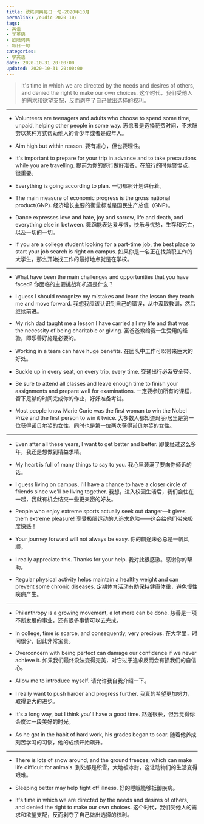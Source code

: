 ```yaml
---
title: 欧陆词典每日一句-2020年10月
permalink: /eudic-2020-10/
tags:
- 英语
- 学英语
- 欧陆词典
- 每日一句
categories:
- 学英语
date: 2020-10-31 20:00:00
updated: 2020-10-31 20:00:00
---
```


> It's time in which we are directed by the needs and desires of others, and denied the right to make our own choices. 这个时代，我们受他人的需求和欲望支配，反而剥夺了自己做出选择的权利。

---

- Volunteers are teenagers and adults who choose to spend some time, unpaid, helping other people in some way. 志愿者是选择花费时间，不求酬劳以某种方式帮助他人的青少年或者是成年人。

- Aim high but within reason. 要有雄心，但也要理性。

<!-- more -->

- It's important to prepare for your trip in advance and to take precautions while you are travelling. 提前为你的旅行做好准备，在旅行的时候警惕点，很重要。

- Everything is going according to plan. 一切都照计划进行着。

- The main measure of economic progress is the gross national product(GNP). 经济增长主要的衡量标准是国民生产总值（GNP）。

- Dance expresses love and hate, joy and sorrow, life and death, and everything else in between. 舞蹈能表达爱与恨，快乐与忧愁，生存和死亡，以及一切的一切。

- If you are a college student looking for a part-time job, the best place to start your job search is right on campus. 如果你是一名正在找兼职工作的大学生，那么开始找工作的最好地点就是在学校。

---

- What have been the main challenges and opportunities that you have faced? 你面临的主要挑战和机遇是什么？

- I guess I should recognize my mistakes and learn the lesson they teach me and move forward. 我想我应该认识到自己的错误，从中汲取教训，然后继续前进。

- My rich dad taught me a lesson I have carried all my life and that was the necessity of being charitable or giving. 富爸爸教给我一生受用的经验，即乐善好施是必要的。

- Working in a team can have huge benefits. 在团队中工作可以带来巨大的好处。

- Buckle up in every seat, on every trip, every time. 交通出行必系安全带。

- Be sure to attend all classes and leave enough time to finish your assignments and prepare well for examinations. 一定要参加所有的课程，留下足够的时间完成你的作业，好好准备考试。

- Most people know Marie Curie was the first woman to win the Nobel Prize and the first person to win it twice. 大多数人都知道玛丽·居里是第一位获得诺贝尔奖的女性，同时也是第一位两次获得诺贝尔奖的女性。

---

- Even after all these years, I want to get better and better. 即使经过这么多年，我还是想做到精益求精。

- My heart is full of many things to say to you. 我心里装满了要向你倾诉的话。

- I guess living on campus, I'll have a chance to have a closer circle of friends since we'll be living together. 我想，进入校园生活后，我们会住在一起，我就有机会结交一些更亲密的好友。

- People who enjoy extreme sports actually seek out danger—it gives them extreme pleasure! 享受极限运动的人追求危险——这会给他们带来极度快感！

- Your journey forward will not always be easy. 你的前途未必总是一帆风顺。

- I really appreciate this. Thanks for your help. 我对此很感激。感谢你的帮助。

- Regular physical activity helps maintain a healthy weight and can prevent some chronic diseases. 定期体育活动有助保持健康体重，避免慢性疾病产生。

---

- Philanthropy is a growing movement, a lot more can be done. 慈善是一项不断发展的事业，还有很多事情可以去完成。

- In college, time is scarce, and consequently, very precious. 在大学里，时间很少，因此非常宝贵。

- Overconcern with being perfect can damage our confidence if we never achieve it. 如果我们最终没法变得完美，对它过于追求反而会有损我们的自信心。

- Allow me to introduce myself. 请允许我自我介绍一下。

- I really want to push harder and progress further. 我真的希望更加努力，取得更大的进步。

- It's a long way, but I think you'll have a good time. 路途很长，但我觉得你会度过一段美好的时光。

- As he got in the habit of hard work, his grades began to soar. 随着他养成刻苦学习的习惯，他的成绩开始飙升。

---

- There is lots of snow around, and the ground freezes, which can make life difficult for animals. 到处都是积雪，大地被冰封，这让动物们的生活变得艰难。

- Sleeping better may help fight off illness. 好的睡眠能够抵御疾病。

- It's time in which we are directed by the needs and desires of others, and denied the right to make our own choices. 这个时代，我们受他人的需求和欲望支配，反而剥夺了自己做出选择的权利。
